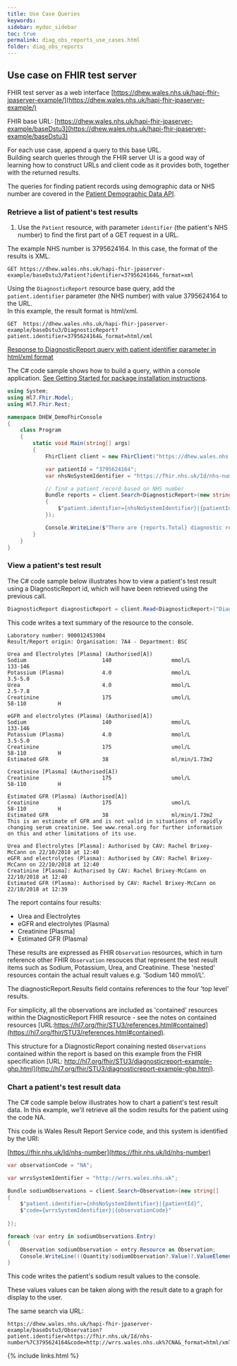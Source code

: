 ```yaml
---
title: Use Case Queries
keywords: 
sidebar: mydoc_sidebar
toc: true
permalink: diag_obs_reports_use_cases.html
folder: diag_obs_reports
---
```


## Use case on FHIR test server 

FHIR test server as a web interface [https://dhew.wales.nhs.uk/hapi-fhir-jpaserver-example/](https://dhew.wales.nhs.uk/hapi-fhir-jpaserver-example/) 

FHIR base URL: [https://dhew.wales.nhs.uk/hapi-fhir-jpaserver-example/baseDstu3](https://dhew.wales.nhs.uk/hapi-fhir-jpaserver-example/baseDstu3)

For each use case, append a query to this base URL.  
Building search queries through the FHIR server UI is a good way of learning how to construct URLs and client code as it provides both, together with the returned results.

The queries for finding patient records using demographic data or NHS number are covered in the [Patient Demographic Data API](pt_dmgrphc_landing_page).

### Retrieve a list of patient's test results

1. Use the `Patient` resource, with parameter `identifier` (the patient's NHS number) to find the first part of a GET request in a URL.  

The example NHS number is 3795624164. In this case, the format of the results is XML.

```` 
GET https://dhew.wales.nhs.uk/hapi-fhir-jpaserver-example/baseDstu3/Patient?identifier=3795624164&_format=xml
````

Using the `DiagnosticReport` resource base query, add the `patient.identifier` parameter (the NHS number) with value 3795624164 to the URL.  
In this example, the result format is html/xml.

````
GET  https://dhew.wales.nhs.uk/hapi-fhir-jpaserver-example/baseDstu3/DiagnosticReport?patient.identifier=3795624164&_format=html/xml
````

[Response to DiagnosticReport query with patient identifier parameter in html/xml format](https://dhew.wales.nhs.uk/hapi-fhir-jpaserver-example/baseDstu3/DiagnosticReport?patient.identifier=3795624164&_format=html/xml)

The C# code sample shows how to build a query, within a console application. [See Getting Started for package installation instructions](/apiguides_getting_started).

````c#
using System;
using Hl7.Fhir.Model;
using Hl7.Fhir.Rest;

namespace DHEW_DemoFhirConsole
{
    class Program
    {
        static void Main(string[] args)
        {            
            FhirClient client = new FhirClient("https://dhew.wales.nhs.uk/hapi-fhir-jpaserver-example/baseDstu3");

            var patientId = "3795624164";
            var nhsNoSystemIdentifier = "https://fhir.nhs.uk/Id/nhs-number";

            // find a patient record based on NHS number
            Bundle reports = client.Search<DiagnosticReport>(new string[]
            {
                $"patient.identifier={nhsNoSystemIdentifier}|{patientId}"
            });

            Console.WriteLine($"There are {reports.Total} diagnostic reports for the patient");
        }
    }
}
````

### View a patient's test result

The C# code sample below illustrates how to view a patient's test result using a DiagnosticReport id, which will have been retrieved using the previous call.

````c#
DiagnosticReport diagnosticReport = client.Read<DiagnosticReport>("DiagnosticReport/11011"); Console.WriteLine(diagnosticReport.Text.Div);
````

This code writes a text summary of the resource to the console.

````
Laboratory number: 900012453904
Result/Report origin: Organisation: 7A4 - Department: BSC

Urea and Electrolytes [Plasma] (Authorised[A])
Sodium                        140                   mmol/L          133-146
Potassium (Plasma)            4.0                   mmol/L          3.5-5.0
Urea                          4.0                   mmol/L          2.5-7.8
Creatinine                    175                   umol/L          58-110          H

eGFR and electrolytes (Plasma) (Authorised[A])
Sodium                        140                   mmol/L          133-146
Potassium (Plasma)            4.0                   mmol/L          3.5-5.0
Creatinine                    175                   umol/L          58-110          H
Estimated GFR                 38                    ml/min/1.73m2

Creatinine [Plasma] (Authorised[A])
Creatinine                    175                   umol/L          58-110          H

Estimated GFR (Plasma) (Authorised[A])
Creatinine                    175                   umol/L          58-110          H
Estimated GFR                 38                    ml/min/1.73m2
This is an estimate of GFR and is not valid in situations of rapidly changing serum creatinine. See www.renal.org for further information on this and other limitations of its use.

Urea and Electrolytes [Plasma]: Authorised by CAV: Rachel Brixey-McCann on 22/10/2018 at 12:40
eGFR and electrolytes (Plasma): Authorised by CAV: Rachel Brixey-McCann on 22/10/2018 at 12:40
Creatinine [Plasma]: Authorised by CAV: Rachel Brixey-McCann on 22/10/2018 at 12:40
Estimated GFR (Plasma): Authorised by CAV: Rachel Brixey-McCann on 22/10/2018 at 12:39
````

The report contains four results:

* Urea and Electrolytes
* eGFR and electrolytes (Plasma)
* Creatinine [Plasma] 
* Estimated GFR (Plasma) 

These results are expressed as FHIR `Observation` resources, which in turn reference other FHIR `Observation` resouces that represent the test result items such as Sodium, Potassium, Urea, and Creatinine. These 'nested' resources contain the actual result values e.g. 'Sodium     140     mmol/L'.   

The diagnosticReport.Results field contains references to the four 'top level' results.  

For simplicity, all the observations are included as 'contained' resources within the DiagnosticReport FHIR resource - see the notes on contained resources [URL:https://hl7.org/fhir/STU3/references.html#contained](https://hl7.org/fhir/STU3/references.html#contained). 

This structure for a DiagnosticReport conaining nested `Observations` contained within the report is based on this example from the FHIR specification  [URL: http://hl7.org/fhir/STU3/diagnosticreport-example-ghp.html](http://hl7.org/fhir/STU3/diagnosticreport-example-ghp.html).

### Chart a patient's test result data

The C# code sample below illustrates how to chart a patient's test result data. In this example, we'll retrieve all the sodim results for the patient using the code NA. 

This code is Wales Result Report Service code, and this system is identified by the URI: 

[https://fhir.nhs.uk/Id/nhs-number](https://fhir.nhs.uk/Id/nhs-number)

````c#  
var observationCode = "NA";  

var wrrsSystemIdentifier = "http://wrrs.wales.nhs.uk";  

Bundle sodiumObservations = client.Search<Observation>(new string[]  
{
    $"patient.identifier={nhsNoSystemIdentifier}|{patientId}",  
    $"code={wrrsSystemIdentifier}|{observationCode}"  
	
});

foreach (var entry in sodiumObservations.Entry)
{
    Observation sodiumObservation = entry.Resource as Observation;
    Console.WriteLine(((Quantity)sodiumObservation?.Value)?.ValueElement.Value);
}
````

This code writes the patient's sodium result values to the console.  

These values values can be taken along with the result date to a graph for display to the user.

The same search via URL:

````
https://dhew.wales.nhs.uk/hapi-fhir-jpaserver-example/baseDstu3/Observation?patient.identifier=https://fhir.nhs.uk/Id/nhs-number%7C3795624164&code=http://wrrs.wales.nhs.uk%7CNA&_format=html/xml
````

{% include links.html %}
